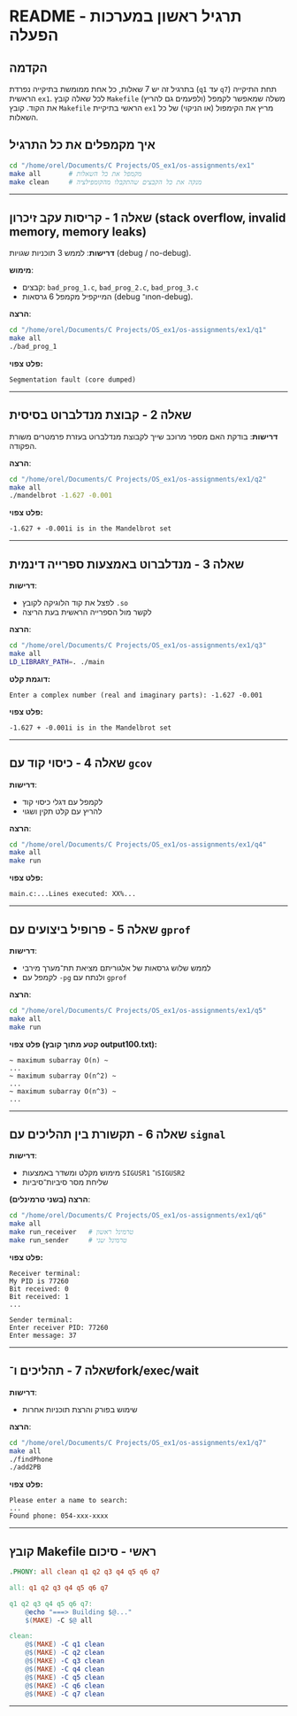 # README - תרגיל ראשון במערכות הפעלה

## הקדמה

בתרגיל זה יש 7 שאלות, כל אחת ממומשת בתיקייה נפרדת (`q1` עד `q7`) תחת התיקייה הראשית `ex1`. לכל שאלה קובץ `Makefile` משלה שמאפשר לקמפל (ולפעמים גם להריץ) את הקוד. קובץ `Makefile` הראשי בתיקיית `ex1` מריץ את הקימפול (או הניקוי) של כל השאלות.

## איך מקמפלים את כל התרגיל

```bash
cd "/home/orel/Documents/C Projects/OS_ex1/os-assignments/ex1"
make all       # מקמפל את כל השאלות
make clean     # מנקה את כל הקבצים שהתקבלו מהקומפילציה
```

---

## שאלה 1 - קריסות עקב זיכרון (stack overflow, invalid memory, memory leaks)

**דרישות**:
לממש 3 תוכניות שגויות (debug / no-debug).

**מימוש**:

* קבצים: `bad_prog_1.c`, `bad_prog_2.c`, `bad_prog_3.c`
* המייקפיל מקמפל 6 גרסאות (debug ו־non-debug).

**הרצה**:

```bash
cd "/home/orel/Documents/C Projects/OS_ex1/os-assignments/ex1/q1"
make all
./bad_prog_1
```

**פלט צפוי:**

```
Segmentation fault (core dumped)
```

---

## שאלה 2 - קבוצת מנדלברוט בסיסית

**דרישות**:
בודקת האם מספר מרוכב שייך לקבוצת מנדלברוט בעזרת פרמטרים משורת הפקודה.

**הרצה**:

```bash
cd "/home/orel/Documents/C Projects/OS_ex1/os-assignments/ex1/q2"
make all
./mandelbrot -1.627 -0.001
```

**פלט צפוי:**

```
-1.627 + -0.001i is in the Mandelbrot set
```

---

## שאלה 3 - מנדלברוט באמצעות ספרייה דינמית

**דרישות**:

* לפצל את קוד הלוגיקה לקובץ `.so`
* לקשר מול הספרייה הראשית בעת הריצה

**הרצה**:

```bash
cd "/home/orel/Documents/C Projects/OS_ex1/os-assignments/ex1/q3"
make all
LD_LIBRARY_PATH=. ./main
```

**דוגמת קלט:**

```
Enter a complex number (real and imaginary parts): -1.627 -0.001
```

**פלט צפוי:**

```
-1.627 + -0.001i is in the Mandelbrot set
```

---

## שאלה 4 - כיסוי קוד עם `gcov`

**דרישות**:

* לקמפל עם דגלי כיסוי קוד
* להריץ עם קלט תקין ושגוי

**הרצה**:

```bash
cd "/home/orel/Documents/C Projects/OS_ex1/os-assignments/ex1/q4"
make all
make run
```

**פלט צפוי:**

```
main.c:...Lines executed: XX%...
```

---

## שאלה 5 - פרופיל ביצועים עם `gprof`

**דרישות**:

* לממש שלוש גרסאות של אלגוריתם מציאת תת־מערך מירבי
* לקמפל עם `-pg` ולנתח עם `gprof`

**הרצה**:

```bash
cd "/home/orel/Documents/C Projects/OS_ex1/os-assignments/ex1/q5"
make all
make run
```

**פלט צפוי (קטע מתוך קובץ output100.txt):**

```
~ maximum subarray O(n) ~
...
~ maximum subarray O(n^2) ~
...
~ maximum subarray O(n^3) ~
...
```

---

## שאלה 6 - תקשורת בין תהליכים עם `signal`

**דרישות**:

* מימוש מקלט ומשדר באמצעות `SIGUSR1` ו־`SIGUSR2`
* שליחת מסר סיביות־סיביות

**הרצה (בשני טרמינלים)**:

```bash
cd "/home/orel/Documents/C Projects/OS_ex1/os-assignments/ex1/q6"
make all
make run_receiver   # טרמינל ראשון
make run_sender     # טרמינל שני
```

**פלט צפוי:**

```
Receiver terminal:
My PID is 77260
Bit received: 0
Bit received: 1
...
```

```
Sender terminal:
Enter receiver PID: 77260
Enter message: 37
```

---

## שאלה 7 - תהליכים ו־fork/exec/wait

**דרישות**:

* שימוש בפורק והרצת תוכניות אחרות

**הרצה**:

```bash
cd "/home/orel/Documents/C Projects/OS_ex1/os-assignments/ex1/q7"
make all
./findPhone
./add2PB
```

**פלט צפוי:**

```
Please enter a name to search:
...
Found phone: 054-xxx-xxxx
```

---

## קובץ Makefile ראשי - סיכום

```makefile
.PHONY: all clean q1 q2 q3 q4 q5 q6 q7

all: q1 q2 q3 q4 q5 q6 q7

q1 q2 q3 q4 q5 q6 q7:
    @echo "===> Building $@..."
    $(MAKE) -C $@ all

clean:
    @$(MAKE) -C q1 clean
    @$(MAKE) -C q2 clean
    @$(MAKE) -C q3 clean
    @$(MAKE) -C q4 clean
    @$(MAKE) -C q5 clean
    @$(MAKE) -C q6 clean
    @$(MAKE) -C q7 clean
```

---